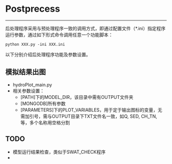 # Postprecess
----------------

后处理程序采用与预处理程序一致的调用方式，即通过配置文件（*.ini）指定程序运行参数，通过如下形式命令调用任意一个功能脚本：

```shell
python XXX.py -ini XXX.ini
```
以下分别介绍后处理程序功能及参数设置。

## 模拟结果出图
+ hydroPlot_main.py
+ 相关参数设置：
	+ [PATH]下的MODEL_DIR，该目录中需有OUTPUT文件夹
	+ [MONGODB]所有参数
	+ [PARAMETERS]下的PLOT_VARIABLES，用于定于输出图标的变量，无需加引号，需与OUTPUT目录下TXT文件名一致，如Q, SED, CH_TN, 等，多个名称用空格分割


## TODO

+ 模型运行结果检查，类似于SWAT_CHECK程序
+ 